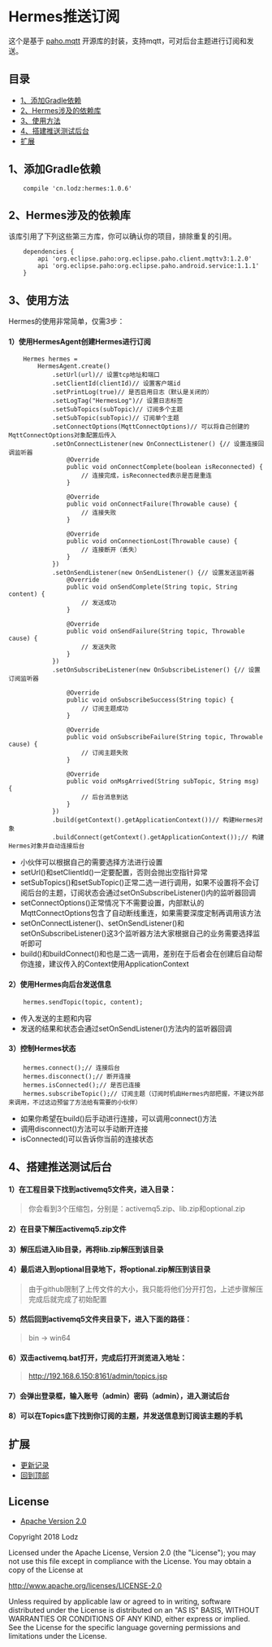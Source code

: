 # Hermes推送订阅
这个是基于 [paho.mqtt](https://github.com/eclipse/paho.mqtt.java) 开源库的封装，支持mqtt，可对后台主题进行订阅和发送。

## 目录
- [1、添加Gradle依赖](https://github.com/LZ9/Hermes#1添加Gradle依赖)
- [2、Hermes涉及的依赖库](https://github.com/LZ9/Hermes#2Hermes涉及的依赖库)
- [3、使用方法](https://github.com/LZ9/Hermes#3使用方法)
- [4、搭建推送测试后台](https://github.com/LZ9/Hermes#4搭建推送测试后台)
- [扩展](https://github.com/LZ9/Hermes#扩展)

## 1、添加Gradle依赖
```
    compile 'cn.lodz:hermes:1.0.6'
```

## 2、Hermes涉及的依赖库
该库引用了下列这些第三方库，你可以确认你的项目，排除重复的引用。
```
    dependencies {
        api 'org.eclipse.paho:org.eclipse.paho.client.mqttv3:1.2.0'
        api 'org.eclipse.paho:org.eclipse.paho.android.service:1.1.1'
    }
```

## 3、使用方法
Hermes的使用非常简单，仅需3步：

#### 1）使用HermesAgent创建Hermes进行订阅
```
    Hermes hermes =
        HermesAgent.create()
            .setUrl(url)// 设置tcp地址和端口
            .setClientId(clientId)// 设置客户端id
            .setPrintLog(true)// 是否启用日志（默认是关闭的）
            .setLogTag("HermesLog")// 设置日志标签
            .setSubTopics(subTopic)// 订阅多个主题
            .setSubTopic(subTopic)// 订阅单个主题
            .setConnectOptions(MqttConnectOptions)// 可以将自己创建的MqttConnectOptions对象配置后传入
            .setOnConnectListener(new OnConnectListener() {// 设置连接回调监听器
                @Override
                public void onConnectComplete(boolean isReconnected) {
                    // 连接完成，isReconnected表示是否是重连
                }

                @Override
                public void onConnectFailure(Throwable cause) {
                    // 连接失败
                }

                @Override
                public void onConnectionLost(Throwable cause) {
                    // 连接断开（丢失）
                }
            })
            .setOnSendListener(new OnSendListener() {// 设置发送监听器
                @Override
                public void onSendComplete(String topic, String content) {
                    // 发送成功
                }

                @Override
                public void onSendFailure(String topic, Throwable cause) {
                    // 发送失败
                }
            })
            .setOnSubscribeListener(new OnSubscribeListener() {// 设置订阅监听器

                @Override
                public void onSubscribeSuccess(String topic) {
                    // 订阅主题成功
                }

                @Override
                public void onSubscribeFailure(String topic, Throwable cause) {
                    // 订阅主题失败
                }

                @Override
                public void onMsgArrived(String subTopic, String msg) {
                    // 后台消息到达
                }
            })
            .build(getContext().getApplicationContext())// 构建Hermes对象
            .buildConnect(getContext().getApplicationContext());// 构建Hermes对象并自动连接后台
```

- 小伙伴可以根据自己的需要选择方法进行设置
- setUrl()和setClientId()一定要配置，否则会抛出空指针异常
- setSubTopics()和setSubTopic()正常二选一进行调用，如果不设置将不会订阅后台的主题，订阅状态会通过setOnSubscribeListener()内的监听器回调
- setConnectOptions()正常情况下不需要设置，内部默认的MqttConnectOptions包含了自动断线重连，如果需要深度定制再调用该方法
- setOnConnectListener()、setOnSendListener()和setOnSubscribeListener()这3个监听器方法大家根据自己的业务需要选择监听即可
- build()和buildConnect()和也是二选一调用，差别在于后者会在创建后自动帮你连接，建议传入的Context使用ApplicationContext

#### 2）使用Hermes向后台发送信息
```
    hermes.sendTopic(topic, content);
```

- 传入发送的主题和内容
- 发送的结果和状态会通过setOnSendListener()方法内的监听器回调

#### 3）控制Hermes状态
```
    hermes.connect();// 连接后台
    hermes.disconnect();// 断开连接
    hermes.isConnected();// 是否已连接
    hermes.subscribeTopic();// 订阅主题（订阅时机由Hermes内部把握，不建议外部来调用，不过这边预留了方法给有需要的小伙伴）
```

- 如果你希望在build()后手动进行连接，可以调用connect()方法
- 调用disconnect()方法可以手动断开连接
- isConnected()可以告诉你当前的连接状态

## 4、搭建推送测试后台
#### 1）在工程目录下找到activemq5文件夹，进入目录：

> 你会看到3个压缩包，分别是：activemq5.zip、lib.zip和optional.zip

#### 2）在目录下解压activemq5.zip文件

#### 3）解压后进入lib目录，再将lib.zip解压到该目录

#### 4）最后进入到optional目录地下，将optional.zip解压到该目录

> 由于github限制了上传文件的大小，我只能将他们分开打包，上述步骤解压完成后就完成了初始配置

#### 5）然后回到activemq5文件夹目录下，进入下面的路径：

> bin -> win64

#### 6）双击activemq.bat打开，完成后打开浏览进入地址：

> http://192.168.6.150:8161/admin/topics.jsp

#### 7）会弹出登录框，输入账号（admin）密码（admin），进入测试后台

#### 8）可以在Topics底下找到你订阅的主题，并发送信息到订阅该主题的手机

## 扩展

- [更新记录](https://github.com/LZ9/Hermes/blob/master/hermes/readme_hermes_update.md)
- [回到顶部](https://github.com/LZ9/Hermes#hermes推送订阅)

## License
- [Apache Version 2.0](http://www.apache.org/licenses/LICENSE-2.0.html)

Copyright 2018 Lodz

Licensed under the Apache License, Version 2.0 (the "License");
you may not use this file except in compliance with the License.
You may obtain a copy of the License at

<http://www.apache.org/licenses/LICENSE-2.0>

Unless required by applicable law or agreed to in writing, software
distributed under the License is distributed on an "AS IS" BASIS,
WITHOUT WARRANTIES OR CONDITIONS OF ANY KIND, either express or implied.
See the License for the specific language governing permissions and
limitations under the License.